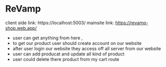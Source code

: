 # ReVamp


client side link: https://localhost:5003/
mainsite link: https://revamp-shop.web.app/



* user can get anything from here , 
* to get our product user should create account on our website
* after user login our website they access off all server from our website
* user can add producat and update all kind of product
* user could delete there product from my cart route
